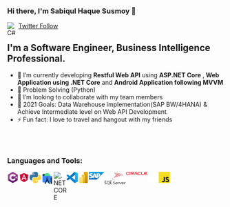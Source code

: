 ### Hi there, I'm Sabiqul Haque Susmoy 👋

[Twitter Follow](https://img.shields.io/twitter/follow/sh_susmoy?color=1DA1F2&logo=twitter&style=for-the-badge)
<img align="left" alt="C#" width="26px" src="https://img.shields.io/twitter/follow/sh_susmoy?color=1DA1F2&logo=twitter&style=for-the-badge"/>

## I'm a Software Engineer, Business Intelligence Professional.

<!--- 🔭 I just launched my first course: [Become A VS Code SuperHero!][course]!-->
- 🌱 I’m currently developing <b>Restful Web API</b> using <b>ASP.NET Core</b> ,<b> Web Application using .NET Core</b> and <b>Android Application following MVVM</b>
- 🏁 Problem Solving (Python)
- 👯 I’m looking to collaborate with my team members
- 🥅 2021 Goals: Data Warehouse implementation(SAP BW/4HANA) & Achieve Intermediate level on Web API Development
- ⚡ Fun fact: I love to travel and hangout with my friends

<!---### Connect with me:

[<img align="left" alt="codeSTACKr | Twitter" width="22px" src="https://cdn.jsdelivr.net/npm/simple-icons@v3/icons/twitter.svg" />][twitter]
[<img align="left" alt="codeSTACKr | LinkedIn" width="22px" src="https://cdn.jsdelivr.net/npm/simple-icons@v3/icons/linkedin.svg" />][linkedin] !-->

<br/>



<br /> 

### Languages and Tools:
<img align="left" alt="C#" width="26px" src="https://github.com/mshsusmoy/image_source/blob/main/c.svg" />
<img align="left" alt="Angular" width="26px" src="https://github.com/mshsusmoy/image_source/blob/main/angular.png" />
<img align="left" alt="Python" width="26px" src="https://github.com/mshsusmoy/image_source/blob/main/python-seeklogo.com.svg" />
<img align="left" alt="Android Studio" width="30px" src="https://github.com/mshsusmoy/image_source/blob/main/Untitled-10.png" />
<img align="left" alt=".NET CORE" width="30px" src="https://github.com/dotnet/docs/blob/cb475ed45f881e9462e34764480d3b0ebce85e91/docs/images/hub/netcore.svg"/>
<img align="left" alt="Visual Studio Code" width="26px" src="https://raw.githubusercontent.com/github/explore/80688e429a7d4ef2fca1e82350fe8e3517d3494d/topics/visual-studio-code/visual-studio-code.png" />
<img align="left" alt="PowerBI" width="26px" src="https://github.com/mshsusmoy/image_source/blob/main/powerbi.svg" />
<img align="left" alt="SAP Analytics Cloud" width="36px" src="https://github.com/mshsusmoy/image_source/blob/main/sap-logo-svg.svg" />
<img align="left" alt="MS SQL SERVER" width="50px" height="30px" src="https://github.com/mshsusmoy/image_source/blob/main/microsoft-sql-server-seeklogo.com.svg" />
<img align="left" alt="Oracle" width="50px" src="https://github.com/mshsusmoy/image_source/blob/main/oracle-seeklogo.com.svg" />
<img align="left" alt="GitHub" width="26px" src="https://github.com/mshsusmoy/image_source/blob/main/GitHub-Mark-Light-120px-plus.png" />
<img align="left" alt="JavaScript" width="26px" src="https://github.com/mshsusmoy/image_source/blob/main/javascript-js-seeklogo.com.svg" />
<br />
<br />


[twitter]: shorturl.at/wzWY7
[linkedin]: shorturl.at/ryKZ2
